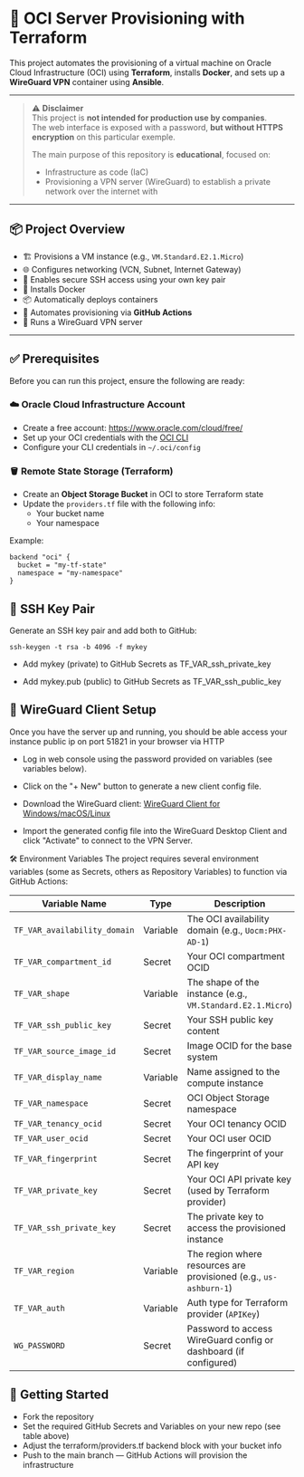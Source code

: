 # 🚀 OCI Server Provisioning with Terraform

This project automates the provisioning of a virtual machine on Oracle Cloud Infrastructure (OCI) using **Terraform**, installs **Docker**, and sets up a **WireGuard VPN** container using **Ansible**.

---

> ⚠️ **Disclaimer**  
> This project is **not intended for production use by companies**.  
> The web interface is exposed with a password, **but without HTTPS encryption** on this particular exemple.  
>  
> The main purpose of this repository is **educational**, focused on:
> - Infrastructure as code (IaC)
> - Provisioning a VPN server (WireGuard) to establish a private network over the internet with 

---

## 📦 Project Overview

- 🏗️ Provisions a VM instance (e.g., `VM.Standard.E2.1.Micro`)
- 🌐 Configures networking (VCN, Subnet, Internet Gateway)
- 🔐 Enables secure SSH access using your own key pair
- 🐳 Installs Docker
- 📦 Automatically deploys containers
- 🤖 Automates provisioning via **GitHub Actions**
- 🔐 Runs a WireGuard VPN server

---

## ✅ Prerequisites

Before you can run this project, ensure the following are ready:

### ☁️ Oracle Cloud Infrastructure Account

- Create a free account: https://www.oracle.com/cloud/free/
- Set up your OCI credentials with the [OCI CLI](https://docs.oracle.com/en-us/iaas/Content/API/SDKDocs/cliinstall.htm)
- Configure your CLI credentials in `~/.oci/config`

### 🪣 Remote State Storage (Terraform)

- Create an **Object Storage Bucket** in OCI to store Terraform state
- Update the `providers.tf` file with the following info:
  - Your bucket name
  - Your namespace

Example:
```hcl
backend "oci" {
  bucket = "my-tf-state"
  namespace = "my-namespace"
}
```

## 🔐 SSH Key Pair
Generate an SSH key pair and add both to GitHub:
```
ssh-keygen -t rsa -b 4096 -f mykey
```
- Add mykey (private) to GitHub Secrets as TF_VAR_ssh_private_key

- Add mykey.pub (public) to GitHub Secrets as TF_VAR_ssh_public_key

## 🔗 WireGuard Client Setup
Once you have the server up and running, you should be able access your instance public ip on port 51821 in your browser via HTTP

- Log in web console using the password provided on variables (see variables below).
- Click on the "+ New" button to generate a new client config file.

- Download the WireGuard client: [WireGuard Client for Windows/macOS/Linux](https://www.wireguard.com/install/)

- Import the generated config file into the WireGuard Desktop Client and click "Activate" to connect to the VPN Server.

🛠 Environment Variables
The project requires several environment variables (some as Secrets, others as Repository Variables) to function via GitHub Actions:

| Variable Name                 | Type      | Description                                                                 |
|------------------------------|-----------|-----------------------------------------------------------------------------|
| `TF_VAR_availability_domain` | Variable  | The OCI availability domain (e.g., `Uocm:PHX-AD-1`)                         |
| `TF_VAR_compartment_id`      | Secret    | Your OCI compartment OCID                                                  |
| `TF_VAR_shape`               | Variable  | The shape of the instance (e.g., `VM.Standard.E2.1.Micro`)                 |
| `TF_VAR_ssh_public_key`      | Secret    | Your SSH public key content                                                |
| `TF_VAR_source_image_id`     | Secret    | Image OCID for the base system                                             |
| `TF_VAR_display_name`        | Variable  | Name assigned to the compute instance                                      |
| `TF_VAR_namespace`           | Secret    | OCI Object Storage namespace                                               |
| `TF_VAR_tenancy_ocid`        | Secret    | Your OCI tenancy OCID                                                      |
| `TF_VAR_user_ocid`           | Secret    | Your OCI user OCID                                                         |
| `TF_VAR_fingerprint`         | Secret    | The fingerprint of your API key                                            |
| `TF_VAR_private_key`         | Secret    | Your OCI API private key (used by Terraform provider)                      |
| `TF_VAR_ssh_private_key`     | Secret    | The private key to access the provisioned instance                         |
| `TF_VAR_region`              | Variable  | The region where resources are provisioned (e.g., `us-ashburn-1`)          |
| `TF_VAR_auth`                | Variable  | Auth type for Terraform provider (`APIKey`)                                |
| `WG_PASSWORD`                | Secret    | Password to access WireGuard config or dashboard (if configured)           |

## 🚀 Getting Started
- Fork the repository
- Set the required GitHub Secrets and Variables on your new repo (see table above)
- Adjust the terraform/providers.tf backend block with your bucket info
- Push to the main branch — GitHub Actions will provision the infrastructure